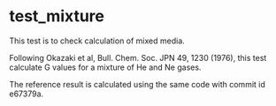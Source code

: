 # test_mixture

This test is to check calculation of mixed media.

Following Okazaki et al, Bull. Chem. Soc. JPN 49, 1230 (1976), this test
calculate G values for a mixture of He and Ne gases.

The reference result is calculated using the same code with commit id
e67379a.
 
